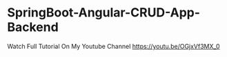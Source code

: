 # SpringBoot-Angular-CRUD-App-Backend

Watch Full Tutorial On My Youtube Channel
https://youtu.be/OGjxVf3MX_0
